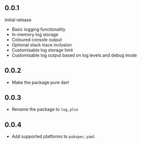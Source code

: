 ## 0.0.1

Initial release
* Basic logging functionality
* In-memory log storage
* Coloured console output
* Optional stack trace inclusion
* Customisable log storage limit
* Customisable log output based on log levels and debug mode


## 0.0.2
* Make the package pure dart

## 0.0.3
* Rename the package to `log_plus`

## 0.0.4
* Add supported platforms to `pubspec.yaml`